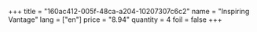 +++
title = "160ac412-005f-48ca-a204-10207307c6c2"
name = "Inspiring Vantage"
lang = ["en"]
price = "8.94"
quantity = 4
foil = false
+++
